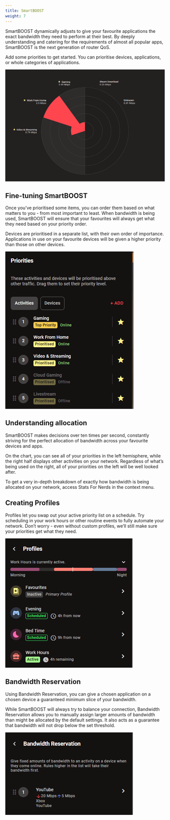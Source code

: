 ```yaml
---
title: SmartBOOST
weight: 7
---
```


SmartBOOST dynamically adjusts to give your favourite applications the exact bandwidth they need to perform at their best. By deeply understanding and catering for the requirements of almost all popular apps, SmartBOOST is the next generation of router QoS.

Add some priorities to get started. You can prioritise devices, applications, or whole categories of applications.

![](smartboost/2024-10-09-13-06-12-image.png)

## Fine-tuning SmartBOOST

Once you’ve prioritised some items, you can order them based on what matters to you - from most important to least. When bandwidth is being used, SmartBOOST will ensure that your favourites will always get what they need based on your priority order.

Devices are prioritised in a separate list, with their own order of importance. Applications in use on your favourite devices will be given a higher priority than those on other devices.

![](smartboost/2024-10-09-13-01-01-image.png)

## Understanding allocation

SmartBOOST makes decisions over ten times per second, constantly striving for the perfect allocation of bandwidth across your favourite devices and apps.

On the chart, you can see all of your priorities in the left hemisphere, while the right half displays other activities on your network. Regardless of what’s being used on the right, all of your priorities on the left will be well looked after.

To get a very in-depth breakdown of exactly how bandwidth is being allocated on your network, access Stats For Nerds in the context menu.

## Creating Profiles

Profiles let you swap out your active priority list on a schedule. Try scheduling in your work hours or other routine events to fully automate your network. Don’t worry - even without custom profiles, we’ll still make sure your priorities get what they need.

![](smartboost/2024-10-09-12-51-44-image.png)

## Bandwidth Reservation

Using Bandwidth Reservation, you can give a chosen application on a chosen device a guaranteed minimum slice of your bandwidth.

While SmartBOOST will always try to balance your connection, Bandwidth Reservation allows you to manually assign larger amounts of bandwidth than might be allocated by the default settings. It also acts as a guarantee that bandwidth will not drop below the set threshold.

![](smartboost/2024-10-09-12-48-34-image.png)

